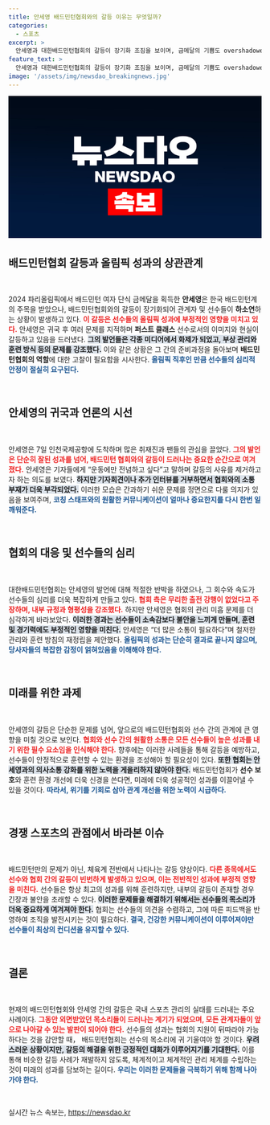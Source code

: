 ```yaml
---
title: 안세영 배드민턴협회와의 갈등 이유는 무엇일까?
categories:
  - 스포츠
excerpt: >
  안세영과 대한배드민턴협회의 갈등이 장기화 조짐을 보이며, 금메달의 기쁨도 overshadowed 됐다. 선수들은 인터뷰를 피하고, 불투명한 미래에 대한 우려가 커지면서 환영받지 못한 귀국 상황이 벌어졌다. 진실의 순간은 가까워지고 있다!
feature_text: >
  안세영과 대한배드민턴협회의 갈등이 장기화 조짐을 보이며, 금메달의 기쁨도 overshadowed 됐다. 선수들은 인터뷰를 피하고, 불투명한 미래에 대한 우려가 커지면서 환영받지 못한 귀국 상황이 벌어졌다. 진실의 순간은 가까워지고 있다!
image: '/assets/img/newsdao_breakingnews.jpg'
---
```


<p><img src="/assets/img/newsdao_breakingnews.jpg" alt="ranknews 속보" /></p>

<h2 data-ke-size="size26">배드민턴협회 갈등과 올림픽 성과의 상관관계</h2>

<p data-ke-size="size16">&nbsp;</p>

<p>2024 파리올림픽에서 배드민턴 여자 단식 금메달을 획득한 <strong>안세영</strong>은 한국 배드민턴계의 주목을 받았으나, 배드민턴협회와의 갈등이 장기화되어 관계자 및 선수들이 <strong>하소연</strong>하는 상황이 발생하고 있다. <b><span style="color: #ee2323;">이 갈등은 선수들의 올림픽 성과에 부정적인 영향을 미치고 있다.</span></b> 안세영은 귀국 후 여러 문제를 지적하며 <strong>퍼스트 클래스</strong> 선수로서의 이미지와 현실이 갈등하고 있음을 드러냈다. <b><span style="background-color: #21538527;">그의 발언들은 각종 미디어에서 화제가 되었고, 부상 관리와 훈련 방식 등의 문제를 강조했다.</span></b> 이와 같은 상황은 그 간의 준비과정을 돌아보며 <strong>배드민턴협회의 역할</strong>에 대한 고찰이 필요함을 시사한다. <b><span style="color: #1a5490;">올림픽 직후인 만큼 선수들의 심리적 안정이 절실히 요구된다.</span></b></p>

<p data-ke-size="size16">&nbsp;</p>

<h2 data-ke-size="size26">안세영의 귀국과 언론의 시선</h2>

<p data-ke-size="size16">&nbsp;</p>

<p>안세영은 7일 인천국제공항에 도착하며 많은 취재진과 팬들의 관심을 끌었다. <b><span style="color: #ee2323;">그의 발언은 단순히 잘된 성과를 넘어, 배드민턴 협회와의 갈등이 드러나는 중요한 순간으로 여겨졌다.</span></b> 안세영은 기자들에게 “운동에만 전념하고 싶다”고 말하며 갈등의 사유를 제거하고자 하는 의도를 보였다. <b><span style="background-color: #21538527;">하지만 기자회견이나 추가 인터뷰를 거부하면서 협회와의 소통 부재가 더욱 부각되었다.</span></b> 이러한 모습은 간과하기 쉬운 문제를 정면으로 다룰 의지가 있음을 보여주며, <b><span style="color: #1a5490;">코칭 스태프와의 원활한 커뮤니케이션이 얼마나 중요한지를 다시 한번 일깨워준다.</span></b></p>

<p data-ke-size="size16">&nbsp;</p>

<h2 data-ke-size="size26">협회의 대응 및 선수들의 심리</h2>

<p data-ke-size="size16">&nbsp;</p>

<p>대한배드민턴협회는 안세영의 발언에 대해 적절한 반박을 하였으나, 그 회수와 속도가 선수들의 심리를 더욱 복잡하게 만들고 있다. <b><span style="color: #ee2323;">협회 측은 무리한 출전 강행이 없었다고 주장하며, 내부 규정과 형평성을 강조했다.</span></b> 하지만 안세영은 협회의 관리 미흡 문제를 더 심각하게 바라보았다. <b><span style="background-color: #21538527;">이러한 경과는 선수들이 소속감보다 불안을 느끼게 만들며, 훈련 및 경기력에도 부정적인 영향을 미친다.</span></b> 안세영은 “더 많은 소통이 필요하다”며 철저한 관리와 훈련 방침의 재정립을 제안했다. <b><span style="color: #1a5490;">올림픽의 성과는 단순히 결과로 끝나지 않으며, 당사자들의 복잡한 감정이 얽혀있음을 이해해야 한다.</span></b></p>

<p data-ke-size="size16">&nbsp;</p>

<h2 data-ke-size="size26">미래를 위한 과제</h2>

<p data-ke-size="size16">&nbsp;</p>

<p>안세영의 갈등은 단순한 문제를 넘어, 앞으로의 배드민턴협회와 선수 간의 관계에 큰 영향을 미칠 것으로 보인다. <b><span style="color: #ee2323;">협회와 선수 간의 원활한 소통은 모든 선수들이 높은 성과를 내기 위한 필수 요소임을 인식해야 한다.</span></b> 향후에는 이러한 사례들을 통해 갈등을 예방하고, 선수들이 안정적으로 훈련할 수 있는 환경을 조성해야 할 필요성이 있다. <b><span style="background-color: #21538527;">또한 협회는 안세영과의 의사소통 강화를 위한 노력을 게을리하지 않아야 한다.</span></b> 배드민턴협회가 <strong>선수 보호</strong>와 훈련 환경 개선에 더욱 신경을 쓴다면, 미래에 더욱 성공적인 성과를 이끌어낼 수 있을 것이다. <b><span style="color: #1a5490;">따라서, 위기를 기회로 삼아 관계 개선을 위한 노력이 시급하다.</span></b></p>

<p data-ke-size="size16">&nbsp;</p>

<h2 data-ke-size="size26">경쟁 스포츠의 관점에서 바라본 이슈</h2>

<p data-ke-size="size16">&nbsp;</p>

<p>배드민턴만의 문제가 아닌, 체육계 전반에서 나타나는 갈등 양상이다. <b><span style="color: #ee2323;">다른 종목에서도 선수와 협회 간의 갈등이 빈번하게 발생하고 있으며, 이는 전반적인 성과에 부정적 영향을 미친다.</span></b> 선수들은 항상 최고의 성과를 위해 훈련하지만, 내부의 갈등이 존재할 경우 긴장과 불안을 초래할 수 있다. <b><span style="background-color: #21538527;">이러한 문제들을 해결하기 위해서는 선수들의 목소리가 더욱 중요하게 여겨져야 한다.</span></b> 협회는 선수들의 의견을 수렴하고, 그에 따른 피드백을 반영하여 조직을 발전시키는 것이 필요하다. <b><span style="color: #1a5490;">결국, 건강한 커뮤니케이션이 이루어져야만 선수들이 최상의 컨디션을 유지할 수 있다.</span></b></p>

<p data-ke-size="size16">&nbsp;</p>

<h2 data-ke-size="size26">결론</h2>

<p data-ke-size="size16">&nbsp;</p>

<p>현재의 배드민턴협회와 안세영 간의 갈등은 국내 스포츠 관리의 실태를 드러내는 주요 사례이다. <b><span style="color: #ee2323;">그동안 외면받았던 목소리들이 드러나는 계기가 되었으며, 모든 관계자들이 앞으로 나아갈 수 있는 발판이 되어야 한다.</span></b> 선수들의 성과는 협회의 지원이 뒤따라야 가능하다는 것을 감안할 때， 배드민턴협회는 선수의 목소리에 귀 기울여야 할 것이다. <b><span style="background-color: #21538527;">우려스러운 상황이지만, 갈등의 해결을 위한 긍정적인 대화가 이루어지기를 기대한다.</span></b> 이를 통해 비슷한 갈등 사례가 재발하지 않도록, 체계적이고 체계적인 관리 체계를 수립하는 것이 미래의 성과를 담보하는 길이다. <b><span style="color: #1a5490;">우리는 이러한 문제들을 극복하기 위해 함께 나아가야 한다.</span></b></p>

<p data-ke-size="size16">&nbsp;</p>
실시간 뉴스 속보는, <a href="https://newsdao.kr" rel="dofollow">https://newsdao.kr</a>


